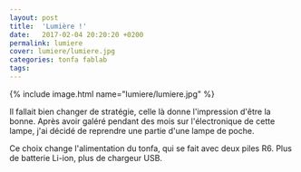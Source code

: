 ```yaml
---
layout: post
title:  'Lumière !'
date:   2017-02-04 20:20:20 +0200
permalink: lumiere
cover: lumiere/lumiere.jpg
categories: tonfa fablab
tags:
---
```


{% include image.html name="lumiere/lumiere.jpg" %}

Il fallait bien changer de stratégie, celle là donne l'impression d'être la bonne. Après avoir galéré pendant des mois sur l'électronique de cette lampe, j'ai décidé de reprendre une partie d'une lampe de poche.

<!--more-->

Ce choix change l'alimentation du tonfa, qui se fait avec deux piles R6. Plus de batterie Li-ion, plus de chargeur USB.